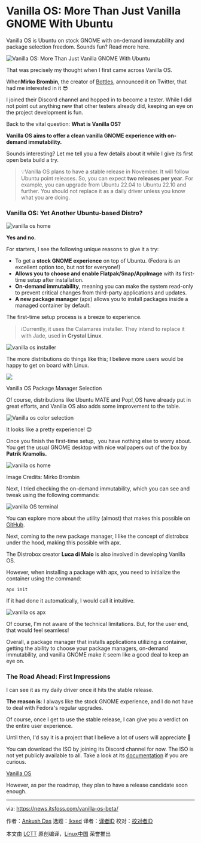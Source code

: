 [#]: subject: "Vanilla OS: More Than Just Vanilla GNOME With Ubuntu"
[#]: via: "https://news.itsfoss.com/vanilla-os-beta/"
[#]: author: "Ankush Das https://news.itsfoss.com/author/ankush/"
[#]: collector: "lkxed"
[#]: translator: " "
[#]: reviewer: " "
[#]: publisher: " "
[#]: url: " "

Vanilla OS: More Than Just Vanilla GNOME With Ubuntu
======

Vanilla OS is Ubuntu on stock GNOME with on-demand immutability and package selection freedom. Sounds fun? Read more here.

![Vanilla OS: More Than Just Vanilla GNOME With Ubuntu][1]

That was precisely my thought when I first came across Vanilla OS.

When**Mirko Brombin**, the creator of [Bottles][2], announced it on Twitter, that had me interested in it 😎

I joined their Discord channel and hopped in to become a tester. While I did not point out anything new that other testers already did, keeping an eye on the project development is fun.

Back to the vital question: **What is Vanilla OS?**

**Vanilla OS aims to offer a clean vanilla GNOME experience with on-demand immutability.**

Sounds interesting? Let me tell you a few details about it while I give its first open beta build a try.

> 💡Vanilla OS plans to have a stable release in November. It will follow Ubuntu point releases. So, you can expect **two releases per year**. For example, you can upgrade from Ubuntu 22.04 to Ubuntu 22.10 and further. You should not replace it as a daily driver unless you know what you are doing.

### Vanilla OS: Yet Another Ubuntu-based Distro?

![vanilla os home][3]

**Yes and no.**

For starters, I see the following unique reasons to give it a try:

- To get a **stock GNOME experience** on top of Ubuntu. (Fedora is an excellent option too, but not for everyone!)
- **Allows you to choose and enable Flatpak/Snap/AppImage** with its first-time setup after installation.
- **On-demand immutability**, meaning you can make the system read-only to prevent critical changes from third-party applications and updates.
- **A new package manager** (apx) allows you to install packages inside a managed container by default.

The first-time setup process is a breeze to experience.

> ℹ️Currently, it uses the Calamares installer. They intend to replace it with Jade, used in **Crystal Linux**.

![vanilla os installer][4]

The more distributions do things like this; I believe more users would be happy to get on board with Linux.

![][5]

Vanilla OS Package Manager Selection

Of course, distributions like Ubuntu MATE and Pop!_OS have already put in great efforts, and Vanilla OS also adds some improvement to the table.

![Vanilla os color selection][6]

It looks like a pretty experience! 😊

Once you finish the first-time setup,  you have nothing else to worry about. You get the usual GNOME desktop with nice wallpapers out of the box by **Patrik Kramolis.**

![vanilla os home][7]

Image Credits: Mirko Brombin

Next, I tried checking the on-demand immutability, which you can see and tweak using the following commands:

![vanilla OS terminal][8]

You can explore more about the utility (almost) that makes this possible on [GitHub][9].

Next, coming to the new package manager, I like the concept of distrobox under the hood, making this possible with apx.

The Distrobox creator **Luca di Maio** is also involved in developing Vanilla OS.

However, when installing a package with apx, you need to initialize the container using the command:

```
apx init
```

If it had done it automatically, I would call it intuitive.

![vanilla os apx][10]

Of course, I'm not aware of the technical limitations. But, for the user end, that would feel seamless!

Overall, a package manager that installs applications utilizing a container, getting the ability to choose your package managers, on-demand immutability, and vanilla GNOME make it seem like a good deal to keep an eye on.

### The Road Ahead: First Impressions

I can see it as my daily driver once it hits the stable release.

**The reason is**: I always like the stock GNOME experience, and I do not have to deal with Fedora's regular upgrades.

Of course, once I get to use the stable release, I can give you a verdict on the entire user experience.

Until then, I'd say it is a project that I believe a lot of users will appreciate 👏

You can download the ISO by joining its Discord channel for now. The ISO is not yet publicly available to all. Take a look at its [documentation][11] if you are curious.

[Vanilla OS][12]

However, as per the roadmap, they plan to have a release candidate soon enough.

--------------------------------------------------------------------------------

via: https://news.itsfoss.com/vanilla-os-beta/

作者：[Ankush Das][a]
选题：[lkxed][b]
译者：[译者ID](https://github.com/译者ID)
校对：[校对者ID](https://github.com/校对者ID)

本文由 [LCTT](https://github.com/LCTT/TranslateProject) 原创编译，[Linux中国](https://linux.cn/) 荣誉推出

[a]: https://news.itsfoss.com/author/ankush/
[b]: https://github.com/lkxed
[1]: https://news.itsfoss.com/content/images/size/w1200/2022/10/first-look-at-vanilla-os.jpg
[2]: https://usebottles.com
[3]: https://news.itsfoss.com/content/images/2022/10/vanillaos.jpg
[4]: https://news.itsfoss.com/content/images/2022/10/vanillaos-installer.jpg
[5]: https://news.itsfoss.com/content/images/2022/10/choosing-package-vanillaos.png
[6]: https://news.itsfoss.com/content/images/2022/10/vanilla-os-first-setup.png
[7]: https://news.itsfoss.com/content/images/2022/10/vanillaos-wallpaper.jpg
[8]: https://news.itsfoss.com/content/images/2022/10/Screenshot-from-2022-10-25-12-54-29.png
[9]: https://github.com/Vanilla-OS/almost
[10]: https://news.itsfoss.com/content/images/2022/10/apx-install.jpg
[11]: https://documentation.vanillaos.org
[12]: https://vanillaos.org/roadmap

